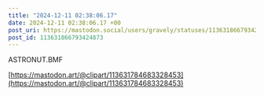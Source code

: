 ```yaml
---
title: "2024-12-11 02:38:06.17"
date: 2024-12-11 02:38:06.17 +00
post_uri: https://mastodon.social/users/gravely/statuses/113631866793424873
post_id: 113631866793424873
---
```

ASTRONUT.BMF

[https://mastodon.art/@clipart/113631784683328453](https://mastodon.art/@clipart/113631784683328453)



